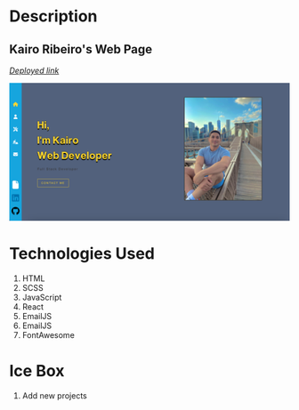 <h1>Description</h1>
<h2>Kairo Ribeiro's Web Page</h2>


*[Deployed link](https://kairo-portfolio.vercel.app/)* <br>

![WebPage!](/public/data/main-view.png 'Main View')


<h1>Technologies Used </h1>
<ol>
  <li>HTML</li>
  <li>SCSS</li>
  <li>JavaScript</li>
  <li>React</li>
  <li>EmailJS</li>
  <li>EmailJS</li>
  <li>FontAwesome</li>

  
</ol>


<h1>Ice Box </h1>
<ol>
  <li>Add new projects</li>
</ol>